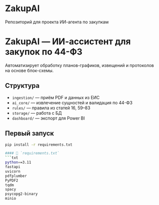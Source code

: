 # ZakupAI
Репозиторий для проекта ИИ-агента по закупкам 
# ZakupAI — ИИ-ассистент для закупок по 44-ФЗ

Автоматизирует обработку планов-графиков, извещений и протоколов на основе блок-cхемы.

## Структура
- `ingestion/` — приём PDF и данных из ЕИС  
- `ai_core/` — извлечение сущностей и валидация по 44-ФЗ  
- `rules/` — правила из статей 16, 59–83  
- `storage/` — работа с БД  
- `dashboard/` — экспорт для Power BI

## Первый запуск
```bash
pip install -r requirements.txt

#### 📄 `requirements.txt`
```txt
python==3.11
fastapi
uvicorn
pdfplumber
PyPDF2
tqdm
spacy
psycopg2-binary
minio

